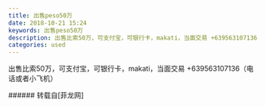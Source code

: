 ```yaml
---
title: 出售peso50万
date: 2018-10-21 15:24
keywords: 出售peso50万
description: 出售比索50万，可支付宝，可银行卡，makati，当面交易 +639563107136（电话或者小飞机）
categories: used
---
```

<td class="t_f" id="postmessage_2132173">

出售比索50万，可支付宝，可银行卡，makati，当面交易 +639563107136（电话或者小飞机）<br/>
</td>
###### 转载自[菲龙网]